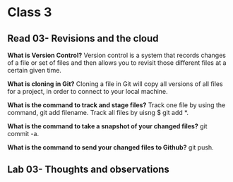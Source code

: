# Class 3


## Read 03- Revisions and the cloud

**What is Version Control?**
Version control is a system that records changes of a file or set of files and then allows you to revisit those different files at a certain given time.

**What is cloning in Git?**
Cloning a file in Git will copy all versions of all files for a project, in order to connect to your local machine.

**What is the command to track and stage files?**
Track one file by using the command, git add filename. Track all files by uisng $ git add *.

**What is the command to take a snapshot of your changed files?**
git commit -a.

**What is the command to send your changed files to Github?**
git push.


## Lab 03- Thoughts and observations
